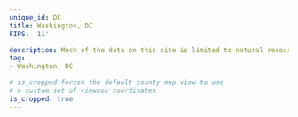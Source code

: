 ```yaml
---
unique_id: DC
title: Washington, DC
FIPS: '11'

description: Much of the data on this site is limited to natural resource extraction on federal land, which represents 21% of all land in Washington, DC.
tag:
- Washington, DC

# is_cropped forces the default county map view to use
# a custom set of viewbox coordinates
is_cropped: true
---
```

